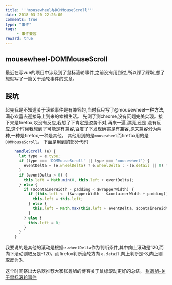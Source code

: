 ```yaml
---
title: '''mousewheel与DOMMouseScroll'''
date: 2018-03-20 22:26:00
comments: true
type: "事件"
tags:
     - 事件兼容
reward: true
---
```

##  mousewheel-DOMMouseScroll
  最近在写vue的项目中涉及到了鼠标滚轮事件,之前没有用到过,所以踩了踩坑,想了想就写了一篇关于滚轮事件的文章。
<!--more-->
##  踩坑
  起先我是不知道关于滚轮事件是有兼容的,当时我只写了@mousewheel一种方法,满心欢喜去迎接马上到来的幸福生活。
  先测了测chrome,没有问题完美实现。接下来是firefox,哎没有反应,我想了下肯定是姿势不对,再来一遍,漂亮,还是
  没有反应,这个时候我想到了可能是有兼容,百度了下发现确实是有兼容,原来兼容分为两种,一种是firefox,一种是其他。
  其他用到的是`mousewheel`而firefox用的是`DOMMouseScroll`。
  下面是用到的部分代码
  ```js
      handleScroll (e) {
        let type = e.type;
        if (type === 'DOMMouseScroll' || type === 'mousewheel') {
          eventDelta = (e.wheelDelta) ? e.wheelDelta : -(e.detail || 0) * 40;
        }
        if (eventDelta > 0) {
          this.left = Math.min(0, this.left + eventDelta);
        } else {
          if ($containerWidth - padding < $wrapperWidth) {
            if (this.left < -($wrapperWidth - $containerWidth + padding)) {
              this.left = this.left;
            } else {
              this.left = Math.max(this.left + eventDelta, $containerWidth - $wrapperWidth - padding);
            }
          } else {
            this.left = 0;
          }
        }
      }
  ```
  我要说的是其他的滚动是根据`e.wheelDelta`作为判断条件,其中向上滚动是120,而向下滚动则取反是-120。而firefox判断滚轮方向
  `e.detail`,向上判断是-3,向上则取反为3。

  这个时间祭出大杀器推荐大家张鑫旭的博客关于鼠标滚动更好的总结。
  [张鑫旭-关于鼠标滚轮事件](http://www.zhangxinxu.com/wordpress/2013/04/js-mousewheel-dommousescroll-event/)
